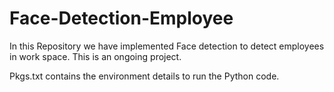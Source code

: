 # Face-Detection-Employee

In this Repository we have implemented Face detection to detect employees in work space. 
This is an ongoing project.

Pkgs.txt contains the environment details to run the Python code.